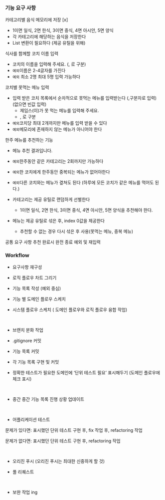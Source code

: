 
### 기능 요구 사항

카테고리별 음식 메모리에 저장 [x]
+ 1이면 일식, 2면 한식, 3이면 중식, 4면 아시안, 5면 양식
+ 각 카테고리에 해당하는 음식을 저장한다
+ List<String> 변환이 필요하다 (제공 유틸을 위해)


식사를 함께할 코치 이름 입력
+ 코치의 이름을 입력해 주세요. (, 로 구분)
+ `예외`이름은 2-4글자를 가진다 
+ `예외` 최소 2명 최대 5명 입력 가능하다

코치별 못먹는 메뉴 입력
+ 입력 받은 코치 목록에서 순차적으로 못먹는 메뉴를 입력받는다 (,구분자로 입력) (없으면 빈값 입력)
  + 제임스(이)가 못 먹는 메뉴를 입력해 주세요.
  + , 로 구분
+ `예외`코치당 최대 2개까지만 메뉴를 입력 받을 수 있다
+ `예외`메모리에 존재하지 않는 메뉴가 아니어야 한다

한주 메뉴를 추천하는 기능
+ 메뉴 추천 결과입니다.
+ `예외`한주동안 같은 카테고리는 2회까지만 가능하다
+ `예외`한 코치에게 한주동안 중복되는 메뉴가 없어야한다
+ `예외`다른 코치와는 메뉴가 곂쳐도 된다 (하루에 모든 코치가 같은 메뉴를 먹어도 된다.)

+ 카테고리는 제공 유틸로 랜덤하게 선별한다
  + 1이면 일식, 2면 한식, 3이면 중식, 4면 아시안, 5면 양식을 추천해야 한다.
+ 메뉴는 제공 유틸로 섞은 후, index 0값을 제공한다
  + 추천할 수 없는 경우 다시 섞은 후 사용(못먹는 메뉴, 중복 메뉴)



공통 요구 사항
추천 완료시 완전 종료
예외 및 재입력

### Workflow

+ 요구사항 재구성

+ 로직 플로우 차트 그리기

+ 기능 목록 작성 (예외 중심)

+ 기능 별 도메인 플로우 스케치

+ 시스템 플로우 스케치 ( 도메인 플로우와 로직 플로우 융합 작업)

</br>

+ 브랜치 분화 작업

+ .gitignore 커밋

+ 기능 목록 커밋

+ 각 기능 목록 구현 및 커밋

+ 정확한 테스트가 필요한 도메인에 ‘단위 테스트 필요’ 표시해두기 (도메인 플로우에 체크 표시)

</br>

+ 중간 중간 기능 목록 진행 상황 업데이트

</br>

+ 어플리케이션 테스트

문제가 있다면: 표시했던 단위 테스트 구현 후, fix 작업 후, refactoring 작업

문제가 없다면: 표시했던 단위 테스트 구현 후, refactoring 작업

</br>

+ 오리진 푸시 (오리진 푸시는 최대한 신중하게 할 것)

+ 풀 리퀘스트

</br>

+ 보완 작업 ing








